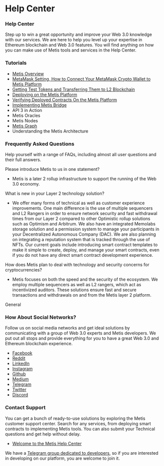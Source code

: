 # Help Center

### Help Center <a href="#_dz3fbqnsiknv" id="_dz3fbqnsiknv"></a>

Step up to win a great opportunity and improve your Web 3.0 knowledge with our services. We are here to help you level up your expertise in Ethereum blockchain and Web 3.0 features. You will find anything on how you can make use of Metis tools and services in the Help Center.

### Tutorials <a href="#_5hc3eg7t0q2g" id="_5hc3eg7t0q2g"></a>

* [Metis Overview](../welcome-to-the-metis-documentation/metis-overview.md)
* [MetaMask Setting, How to Connect Your MetaMask Crypto Wallet to Metis Platform](metamask-setting-how-to-connect-your-metamask-crypto-wallet-to-metis-platform.md)
* [Getting Test Tokens and Transferring Them to L2 Blockchain](getting-test-tokens-on-layer1-and-transferring-them-to-metis.md)
* [Deploying on the Metis Platform](../welcome-to-the-metis-documentation/a-complete-guide-to-deploying-on-the-metis-platform.md)
* [Verifying Deployed Contracts On the Metis Platform](../a-complete-guide-to-verifying-deployed-contracts-on-the-stardust-testnet.md)
* [Implementing Metis Bridge](metis-bridge-using-a-unique-approach-to-bridge-between-l1-and-l2.md)
* API 3 in Action
* Metis Oracles
* Metis Nodes
* [Metis Graph](../browse-in-metis-technologies/what-is-the-metis-graph.md)
* Understanding the Metis Architecture

### Frequently Asked Questions <a href="#_qvgu41w5eky" id="_qvgu41w5eky"></a>

Help yourself with a range of FAQs, including almost all user questions and their full answers.

Please introduce Metis to us in one statement?

* Metis is a later 2 rollup infrastructure to support the running of the Web 3.0 economy.

What is new in your Layer 2 technology solution?

* We offer many forms of technical as well as customer experience improvements. One main difference is the use of multiple sequencers and L2 Rangers in order to ensure network security and fast withdrawal times from our Layer 2 compared to other Optimistic rollup solutions such as Optimism and Arbitrum. We also have an integrated Memolabs storage solution and a permission system to manage your participants in your Decentralized Autonomous Company (DAC). We are also planning on integrating a reputation system that is tracked through the use of NFTs. Our current goals include introducing smart contract templates to make it simple to create, deploy, and manage your smart contracts, even if you do not have any direct smart contract development experience.

How does Metis plan to deal with technology and security concerns for cryptocurrencies?

* Metis focuses on both the speed and the security of the ecosystem. We employ multiple sequencers as well as L2 rangers, which act as incentivized auditors. These solutions ensure fast and secure transactions and withdrawals on and from the Metis layer 2 platform.

General

### How About Social Networks? <a href="#_kliqizw61nos" id="_kliqizw61nos"></a>

Follow us on social media networks and get ideal solutions by communicating with a group of Web 3.0 experts and Metis developers. We put out all stops and provide everything for you to have a great Web 3.0 and Ethereum blockchain experience.

* [Facebook](https://www.facebook.com/M-E-T-I-S-103395985423004?\_rdc=1&\_rdr)
* [Reddit](https://www.reddit.com/r/METIS\_IO/)
* [LinkedIn](https://www.linkedin.com/company/metislab-io/mycompany/)
* [Instagram](https://www.instagram.com/metisdao/)
* [Github](https://github.com/MetisProtocol)
* [Medium](https://metisdao.medium.com/)
* [Telegram](https://t.me/MetisDAO)
* [Twitter](https://twitter.com/MetisDAO)
* [Discord](https://discord.gg/RqfEJZXnxd)

### Contact Support <a href="#_oaaukeamjwap" id="_oaaukeamjwap"></a>

You can get a bunch of ready-to-use solutions by exploring the Metis customer support center. Search for any services, from deploying smart contracts to implementing Metis tools. You can also submit your Technical questions and get help without delay.

* [Welcome to the Metis Help Center](https://metisdao.atlassian.net/servicedesk/customer/portals)

We have a [Telegram group dedicated to developers](https://t.me/metis\_dev), so if you are interested in developing on our platform, you are welcome to join it.
